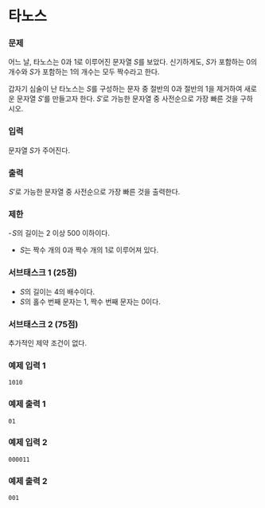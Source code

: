 # 타노스

### 문제 

어느 날, 타노스는 0과 1로 이루어진 문자열 $S$를 보았다. 신기하게도, $S$가 포함하는 0의 개수와 $S$가 포함하는 1의 개수는 모두 짝수라고 한다.

갑자기 심술이 난 타노스는 $S$를 구성하는 문자 중 절반의 0과 절반의 1을 제거하여 새로운 문자열 $S'$를 만들고자 한다. $S'$로 가능한 문자열 중 사전순으로 가장 빠른 것을 구하시오.

### 입력

문자열 $S$가 주어진다.

### 출력

 $S'$로 가능한 문자열 중 사전순으로 가장 빠른 것을 출력한다.

### 제한

- $S$의 길이는 $2$ 이상 $500$ 이하이다.
- $S$는 짝수 개의 0과 짝수 개의 1로 이루어져 있다.

### 서브태스크 1 (25점)
- $S$의 길이는 4의 배수이다.
- $S$의 홀수 번째 문자는 1, 짝수 번째 문자는 0이다.

### 서브태스크 2 (75점)

추가적인 제약 조건이 없다.

### 예제 입력 1 

~~~
1010
~~~

### 예제 출력 1 

~~~
01
~~~

### 예제 입력 2 

~~~
000011
~~~

### 예제 출력 2 

~~~
001
~~~
